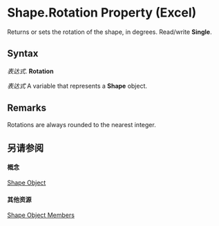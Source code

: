 
# Shape.Rotation Property (Excel)

Returns or sets the rotation of the shape, in degrees. Read/write  **Single**.


## Syntax

 _表达式_. **Rotation**

 _表达式_ A variable that represents a **Shape** object.


## Remarks

Rotations are always rounded to the nearest integer.


## 另请参阅


#### 概念


[Shape Object](8f01fcd1-b7d9-5216-2de5-40fb6648a403.md)
#### 其他资源


[Shape Object Members](http://msdn.microsoft.com/library/0fed7136-4228-6c32-507d-3bd36aa56d9a%28Office.15%29.aspx)